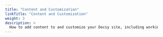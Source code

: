 ```yaml
---
title: "Content and Customization"
linkTitle: "Content and Customization"
weight: 3
description: >
  How to add content to and customize your Docsy site, including working with sections, landing pages, navigation, and special shortcodes.
---
```



